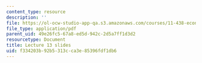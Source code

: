 ```yaml
---
content_type: resource
description: ''
file: https://ol-ocw-studio-app-qa.s3.amazonaws.com/courses/11-438-economic-development-planning-spring-2020/f334203b92b5313cca3e85396fdf1db6_MIT11_438s20_lec13.pdf
file_type: application/pdf
parent_uid: 49e26fc5-67a8-ed5d-942c-2d5a7ff1d3d2
resourcetype: Document
title: Lecture 13 slides
uid: f334203b-92b5-313c-ca3e-85396fdf1db6
---
```

